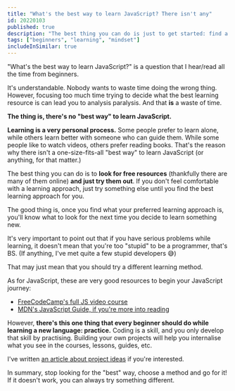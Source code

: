 ```yaml
---
title: "What's the best way to learn JavaScript? There isn't any"
id: 20220103
published: true
description: "The best thing you can do is just to get started: find a free resource and try it."
tags: ["beginners", "learning", "mindset"]
includeInSimilar: true
---
```


"What's the best way to learn JavaScript?" is a question that I hear/read all the time from beginners.

It's understandable. Nobody wants to waste time doing the wrong thing. However, focusing too much time trying to decide what the best learning resource is can lead you to analysis paralysis. And that **is** a waste of time.

**The thing is, there's no "best way" to learn JavaScript.**

**Learning is a very personal process.** Some people prefer to learn alone, while others learn better with someone who can guide them. While some people like to watch videos, others prefer reading books. That's the reason why there isn't a one-size-fits-all "best way" to learn JavaScript (or anything, for that matter.)

The best thing you can do is to **look for free resources** (thankfully there are many of them online) **and just try them out**. If you don't feel comfortable with a learning approach, just try something else until you find the best learning approach for you.

The good thing is, once you find what your preferred learning approach is, you'll know what to look for the next time you decide to learn something new.

It's very important to point out that if you have serious problems while learning, it doesn't mean that you're too "stupid" to be a programmer, that's BS. (If anything, I've met quite a few stupid developers 😅)

That may just mean that you should try a different learning method.

As for JavaScript, these are very good resources to begin your JavaScript journey:
 - [FreeCodeCamp's full JS video course](https://www.youtube.com/watch?v=jS4aFq5-91M&feature=emb_title)
 - [MDN's JavaScript Guide, if you're more into reading](https://developer.mozilla.org/en-US/docs/Web/JavaScript/Guide)

However, **there's this one thing that every beginner should do while learning a new language: practice.** Coding is a skill, and you only develop that skill by practising. Building your own projects will help you internalise what you see in the courses, lessons, guides, etc. 

I've written [an article about project ideas](https://nicozerpa.com/how-to-get-project-ideas-to-practice-javascript) if you're interested.

In summary, stop looking for the "best" way, choose a method and go for it! If it doesn't work, you can always try something different.